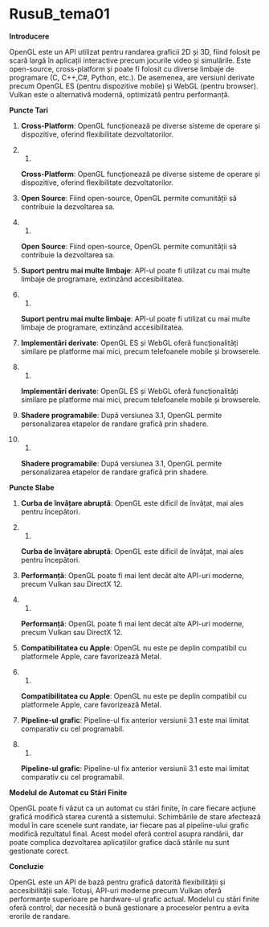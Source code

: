 # RusuB_tema01

**Introducere**

OpenGL este un API utilizat pentru randarea graficii 2D și 3D, fiind folosit pe scară largă în aplicații interactive precum jocurile video și simulările. Este open-source, cross-platform și poate fi folosit cu diverse limbaje de programare (C, C++,C#, Python, etc.). De asemenea, are versiuni derivate precum OpenGL ES (pentru dispozitive mobile) și WebGL (pentru browser). Vulkan este o alternativă modernă, optimizată pentru performanță.

**Puncte Tari**

1. **Cross-Platform**: OpenGL funcționează pe diverse sisteme de operare și dispozitive, oferind flexibilitate dezvoltatorilor.

1. 1.
    
    **Cross-Platform**: OpenGL funcționează pe diverse sisteme de operare și dispozitive, oferind flexibilitate dezvoltatorilor.
    

1. **Open Source**: Fiind open-source, OpenGL permite comunității să contribuie la dezvoltarea sa.

1. 1.
    
    **Open Source**: Fiind open-source, OpenGL permite comunității să contribuie la dezvoltarea sa.
    

1. **Suport pentru mai multe limbaje**: API-ul poate fi utilizat cu mai multe limbaje de programare, extinzând accesibilitatea.

1. 1.
    
    **Suport pentru mai multe limbaje**: API-ul poate fi utilizat cu mai multe limbaje de programare, extinzând accesibilitatea.
    

1. **Implementări derivate**: OpenGL ES și WebGL oferă funcționalități similare pe platforme mai mici, precum telefoanele mobile și browserele.

1. 1.
    
    **Implementări derivate**: OpenGL ES și WebGL oferă funcționalități similare pe platforme mai mici, precum telefoanele mobile și browserele.
    

1. **Shadere programabile**: După versiunea 3.1, OpenGL permite personalizarea etapelor de randare grafică prin shadere.

1. 1.
    
    **Shadere programabile**: După versiunea 3.1, OpenGL permite personalizarea etapelor de randare grafică prin shadere.
    

**Puncte Slabe**

1. **Curba de învățare abruptă**: OpenGL este dificil de învățat, mai ales pentru începători.

1. 1.
    
    **Curba de învățare abruptă**: OpenGL este dificil de învățat, mai ales pentru începători.
    

1. **Performanță**: OpenGL poate fi mai lent decât alte API-uri moderne, precum Vulkan sau DirectX 12.

1. 1.
    
    **Performanță**: OpenGL poate fi mai lent decât alte API-uri moderne, precum Vulkan sau DirectX 12.
    

1. **Compatibilitatea cu Apple**: OpenGL nu este pe deplin compatibil cu platformele Apple, care favorizează Metal.

1. 1.
    
    **Compatibilitatea cu Apple**: OpenGL nu este pe deplin compatibil cu platformele Apple, care favorizează Metal.
    

1. **Pipeline-ul grafic**: Pipeline-ul fix anterior versiunii 3.1 este mai limitat comparativ cu cel programabil.

1. 1.
    
    **Pipeline-ul grafic**: Pipeline-ul fix anterior versiunii 3.1 este mai limitat comparativ cu cel programabil.
    

**Modelul de Automat cu Stări Finite**

OpenGL poate fi văzut ca un automat cu stări finite, în care fiecare acțiune grafică modifică starea curentă a sistemului. Schimbările de stare afectează modul în care scenele sunt randate, iar fiecare pas al pipeline-ului grafic modifică rezultatul final. Acest model oferă control asupra randării, dar poate complica dezvoltarea aplicațiilor grafice dacă stările nu sunt gestionate corect.

**Concluzie**

OpenGL este un API de bază pentru grafică datorită flexibilității și accesibilității sale. Totuși, API-uri moderne precum Vulkan oferă performanțe superioare pe hardware-ul grafic actual. Modelul cu stări finite oferă control, dar necesită o bună gestionare a proceselor pentru a evita erorile de randare.
